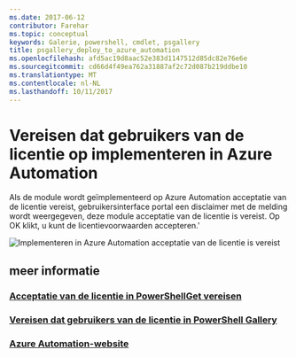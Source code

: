 ```yaml
---
ms.date: 2017-06-12
contributor: Farehar
ms.topic: conceptual
keywords: Galerie, powershell, cmdlet, psgallery
title: psgallery_deploy_to_azure_automation
ms.openlocfilehash: afd5ac19d8aac52e383d1147512d85dc82e76e6e
ms.sourcegitcommit: cd66d4f49ea762a31887af2c72d087b219ddbe10
ms.translationtype: MT
ms.contentlocale: nl-NL
ms.lasthandoff: 10/11/2017
---
```

<a name="require-license-acceptance-on-deploy-to-azure-automation"></a>Vereisen dat gebruikers van de licentie op implementeren in Azure Automation
===========================

Als de module wordt geïmplementeerd op Azure Automation acceptatie van de licentie vereist, gebruikersinterface portal een disclaimer met de melding wordt weergegeven, deze module acceptatie van de licentie is vereist. Op OK klikt, u kunt de licentievoorwaarden accepteren.'


![Implementeren in Azure Automation acceptatie van de licentie is vereist](Images/DeployToAzureAutomationRequireLicenseAcceptanceDisclaimer.png)


## <a name="more-details"></a>meer informatie
### <a name="require-license-acceptance-in-powershellgetpsgetmodulerequirelicenseacceptancemd"></a>[Acceptatie van de licentie in PowerShellGet vereisen](../psget/module/RequireLicenseAcceptance.md)
### <a name="require-license-acceptance-in-powershell-gallerypsgalleryrequireslicenseacceptancemd"></a>[Vereisen dat gebruikers van de licentie in PowerShell Gallery](psgallery_requires_license_acceptance.md)
### <a name="azure-automation-websitehttpazuremicrosoftcomen-usservicesautomation"></a>[Azure Automation-website](http://azure.microsoft.com/en-us/services/automation/)


